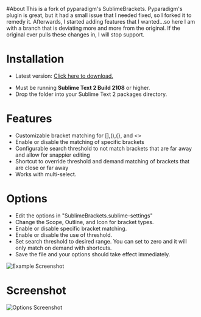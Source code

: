 #About
This is a fork of pyparadigm's SublimeBrackets.  Pyparadigm's plugin is great, but it had a small issue that I needed fixed, so I forked it to remedy it.  Afterwards, I started adding features that I wanted...so here I am with a branch that is deviating more and more from the original.  If the original ever pulls these changes in, I will stop support.

# Installation
* Latest version: [Click here to download.](https://github.com/facelessuser/SublimeBrackets/zipball/master "Click here to download lastest version.")
- Must be running **Sublime Text 2 Build 2108** or higher.
- Drop the folder into your Sublime Text 2 packages directory.

# Features
- Customizable bracket matching for [],(),{}, and <>
- Enable or disable the matching of specific brackets
- Configurable search threshold to not match brackets that are far away and allow for snappier editing
- Shortcut to override threshold and demand matching of brackets that are close or far away
- Works with multi-select.

# Options
- Edit the options in "SublimeBrackets.sublime-settings"
- Change the Scope, Outline, and Icon for bracket types.
- Enable or disable specific bracket matching.
- Enable or disable the use of threshold.
- Set search threshold to desired range.  You can set to zero and it will only match on demand with shortcuts.
- Save the file and your options should take effect immediately.

![Example Screenshot](https://github.com/pyparadigm/SublimeBrackets/raw/master/ssoptions.png)

# Screenshot
![Options Screenshot](https://github.com/pyparadigm/SublimeBrackets/raw/master/ssexample.png)